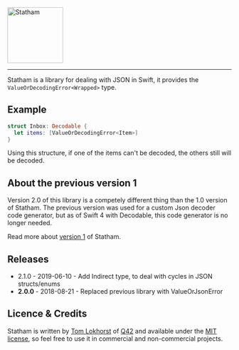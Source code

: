 <img src="https://cloud.githubusercontent.com/assets/75655/13197297/538d3f90-d7ea-11e5-8967-9c519785c2bf.png" width="125" alt="Statham">
<hr>

Statham is a library for dealing with JSON in Swift, it provides the `ValueOrDecodingError<Wrapped>` type.


Example
-------

```swift
struct Inbox: Decodable {
  let items: [ValueOrDecodingError<Item>] 
}
```

Using this structure, if one of the items can't be decoded, the others still will be decoded. 


About the previous version 1
--------

Version 2.0 of this library is a competely different thing than the 1.0 version of Statham.
The previous version was used for a custom Json decoder code generator, but as of Swift 4 with Decodable, this code generator is no longer needed.

Read more about [version 1](https://github.com/tomlokhorst/Statham/tree/version-1) of Statham.


Releases
--------

 - 2.1.0 - 2019-06-10 - Add Indirect type, to deal with cycles in JSON structs/enums
 - **2.0.0** - 2018-08-21 - Replaced previous library with ValueOrJsonError


Licence & Credits
-----------------

Statham is written by [Tom Lokhorst](https://twitter.com/tomlokhorst) of [Q42](http://q42.com)
and available under the [MIT license](https://github.com/tomlokhorst/Statham/blob/develop/LICENSE),
so feel free to use it in commercial and non-commercial projects.
